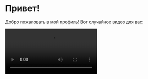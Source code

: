 
# Привет!

Добро пожаловать в мой профиль! Вот случайное видео для вас:

![Видео](https://raw.githubusercontent.com/GosteGrid/GosteGride/main/video/pinterestdownloader.com-1717659547.902296.mp4)
